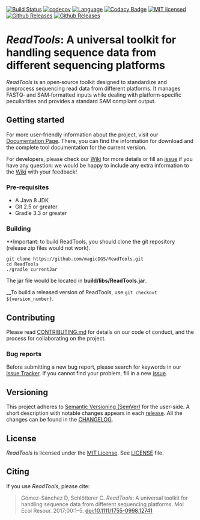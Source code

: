 [![Build Status](https://travis-ci.org/magicDGS/ReadTools.svg?branch=master)](https://travis-ci.org/magicDGS/ReadTools)
[![codecov](https://codecov.io/gh/magicDGS/ReadTools/branch/master/graph/badge.svg)](https://codecov.io/gh/magicDGS/ReadTools)
[![Language](http://img.shields.io/badge/language-java-brightgreen.svg)](https://www.java.com/)
[![Codacy Badge](https://api.codacy.com/project/badge/Grade/dd842750e7a74112870a5156a24a8cbf)](https://www.codacy.com/app/daniel-gomez-sanchez/ReadTools?utm_source=github.com&amp;utm_medium=referral&amp;utm_content=magicDGS/ReadTools&amp;utm_campaign=Badge_Grade)
[![MIT licensed](https://img.shields.io/badge/license-MIT-blue.svg)][mit-license]
[![Github Releases](https://img.shields.io/github/release/magicDGS/ReadTools.svg?logo=github)](https://github.com/magicDGS/ReadTools/releases/latest)
[![Github Releases](https://img.shields.io/github/downloads/atom/atom/total.svg?logo=github)](http://www.somsubhra.com/github-release-stats/?username=magicDGS&repository=ReadTools)

# _ReadTools_: A universal toolkit for handling sequence data from different sequencing platforms

_ReadTools_ is an open‐source toolkit designed to standardize and preprocess
sequencing read data from different platforms. It manages FASTQ‐ and
SAM‐formatted inputs while dealing with platform‐specific peculiarities and
provides a standard SAM compliant output.


## Getting started

For more user-friendly information about the project, visit our
[Documentation Page][documentation-page]. There, you can find the information
for download and the complete tool documentation for the current version.

For developers, please check our [Wiki][wiki-page] for more details or fill an [issue][issue_tracker] if you have any question: we would be happy to include any extra information
to the [Wiki][wiki-page] with your feedback!

### Pre-requisites

- A Java 8 JDK
- Git 2.5 or greater
- Gradle 3.3 or greater

### Building

**Important: to build ReadTools, you should clone the git repository (release
zip files would not work).

```
git clone https://github.com/magicDGS/ReadTools.git
cd ReadTools
./gradle currentJar
```

The jar file would be located in __build/libs/ReadTools.jar__.

__To build a released version of ReadTools, use `git checkout ${version_number}`.


## Contributing

Please read [CONTRIBUTING.md](https://github.com/magicDGS/ReadTools/blob/master/CONTRIBUTING.md)
for details on our code of conduct, and the process for collaborating on the project.

### Bug reports

Before submitting a new bug report, please search for keywords in our
[Issue Tracker][issue_tracker]. If you cannot find your problem, fill in
a new [issue][issue_tracker].


## Versioning

This project adheres to [Semantic Versioning (SemVer)](http://semver.org/) for the user-side.
A short description with notable changes appears in each [release](https://github.com/magicDGS/ReadTools/releases). All the changes can be found in the [CHANGELOG](https://github.com/magicDGS/ReadTools/blob/master/CHANGELOG.md).


## License

_ReadTools_ is licensed under the [MIT License][mit-license]. See [LICENSE](https://github.com/magicDGS/ReadTools/blob/master/LICENSE) file.


## Citing

If you use _ReadTools_, please cite:

> Gómez-Sánchez D, Schlötterer C. _ReadTools_: A universal toolkit for handling sequence data from different sequencing platforms. Mol Ecol Resour. 2017;00:1–5. [doi:10.1111/1755-0998.12741](http://onlinelibrary.wiley.com/doi/10.1111/1755-0998.12741/abstract)

[mit-license]: https://opensource.org/licenses/MIT
[documentation-page]: http://magicdgs.github.io/ReadTools/
[issue_tracker]: https://github.com/magicDGS/ReadTools/issues
[wiki-page]: https://github.com/magicDGS/ReadTools/wiki
